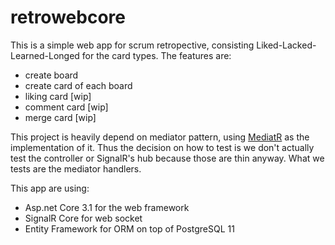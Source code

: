 # retrowebcore

This is a simple web app for scrum retropective, consisting Liked-Lacked-Learned-Longed for the card types. 
The features are:
- create board
- create card of each board
- liking card [wip]
- comment card [wip]
- merge card [wip]

This project is heavily depend on mediator pattern, using [MediatR](https://github.com/jbogard/MediatR) 
as the implementation of it. Thus the decision on how to test is we don't actually test the controller or SignalR's hub 
because those are thin anyway. What we tests are the mediator handlers. 

This app are using:
- Asp.net Core 3.1 for the web framework
- SignalR Core for web socket
- Entity Framework for ORM on top of PostgreSQL 11
